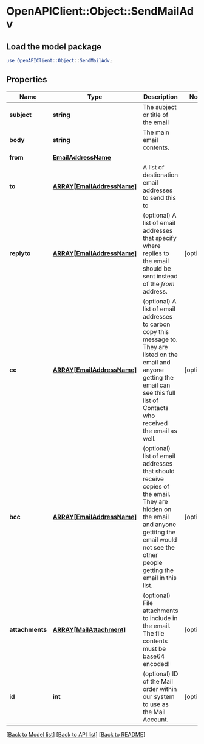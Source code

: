 # OpenAPIClient::Object::SendMailAdv

## Load the model package
```perl
use OpenAPIClient::Object::SendMailAdv;
```

## Properties
Name | Type | Description | Notes
------------ | ------------- | ------------- | -------------
**subject** | **string** | The subject or title of the email | 
**body** | **string** | The main email contents. | 
**from** | [**EmailAddressName**](EmailAddressName.md) |  | 
**to** | [**ARRAY[EmailAddressName]**](EmailAddressName.md) | A list of destionation email addresses to send this to | 
**replyto** | [**ARRAY[EmailAddressName]**](EmailAddressName.md) | (optional) A list of email addresses that specify where replies to the email should be sent instead of the _from_ address. | [optional] 
**cc** | [**ARRAY[EmailAddressName]**](EmailAddressName.md) | (optional) A list of email addresses to carbon copy this message to.  They are listed on the email and anyone getting the email can see this full list of Contacts who received the email as well. | [optional] 
**bcc** | [**ARRAY[EmailAddressName]**](EmailAddressName.md) | (optional) list of email addresses that should receive copies of the email.  They are hidden on the email and anyone gettitng the email would not see the other people getting the email in this list. | [optional] 
**attachments** | [**ARRAY[MailAttachment]**](MailAttachment.md) | (optional) File attachments to include in the email.  The file contents must be base64 encoded! | [optional] 
**id** | **int** | (optional)  ID of the Mail order within our system to use as the Mail Account. | [optional] 

[[Back to Model list]](../README.md#documentation-for-models) [[Back to API list]](../README.md#documentation-for-api-endpoints) [[Back to README]](../README.md)



